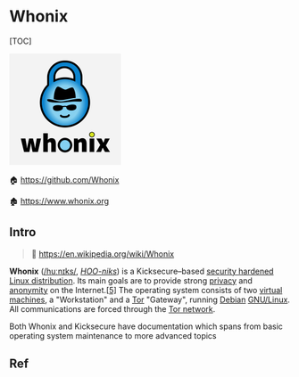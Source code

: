 # Whonix

[TOC]



![@Whonix](../../../../../../Assets/Pics/103259105.png)



:house: https://github.com/Whonix

:derelict_house: https://www.whonix.org



## Intro

> :link: https://en.wikipedia.org/wiki/Whonix

**Whonix** ([/huːnɪks/](https://en.wikipedia.org/wiki/Help:IPA/English), [*HOO-niks*](https://en.wikipedia.org/wiki/Help:Pronunciation_respelling_key)) is a Kicksecure–based [security hardened](https://en.wikipedia.org/wiki/Hardening_(computing)) [Linux distribution](https://en.wikipedia.org/wiki/Linux_distribution). Its main goals are to provide strong [privacy](https://en.wikipedia.org/wiki/Privacy) and [anonymity](https://en.wikipedia.org/wiki/Anonymity) on the Internet.[[5\]](https://en.wikipedia.org/wiki/Whonix#cite_note-5) The operating system consists of two [virtual machines](https://en.wikipedia.org/wiki/Virtual_Machine), a "Workstation" and a [Tor](https://en.wikipedia.org/wiki/Tor_(anonymity_network)) "Gateway", running [Debian](https://en.wikipedia.org/wiki/Debian) [GNU/Linux](https://en.wikipedia.org/wiki/Linux). All communications are forced through the [Tor network](https://en.wikipedia.org/wiki/Tor_(anonymity_network)).

Both Whonix and Kicksecure have documentation which spans from basic operating system maintenance to more advanced topics

## Ref